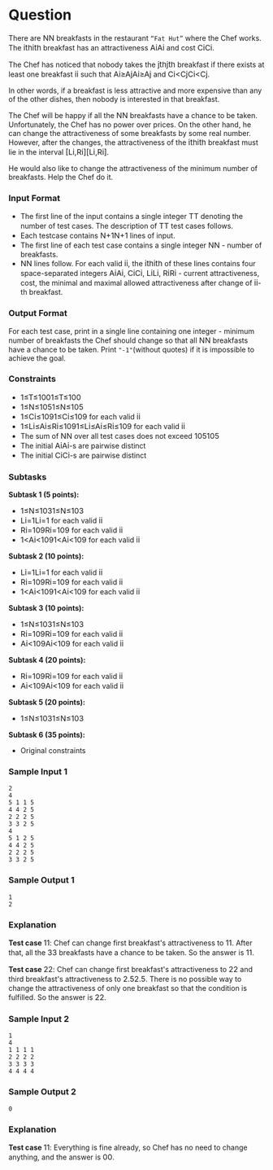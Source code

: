 # Question
<p class=" mathjax-support">There are&nbsp;<span id="MathJax-Element-1-Frame" class="MathJax" style="box-sizing: border-box; display: inline; font-style: normal; font-weight: normal; line-height: normal; font-size: 15px; text-indent: 0px; text-align: left; text-transform: none; letter-spacing: normal; word-spacing: normal; overflow-wrap: normal; white-space: nowrap; float: none; direction: ltr; max-width: none; max-height: none; min-width: 0px; min-height: 0px; border: 0px; padding: 0px; margin: 0px; position: relative;" tabindex="0" role="presentation" data-mathml="&lt;math xmlns=&quot;http://www.w3.org/1998/Math/MathML&quot;&gt;&lt;mi&gt;N&lt;/mi&gt;&lt;/math&gt;"><span id="MathJax-Span-1" class="math"><span id="MathJax-Span-2" class="mrow"><span id="MathJax-Span-3" class="mi">N</span></span></span><span class="MJX_Assistive_MathML" role="presentation">N</span></span>&nbsp;breakfasts in the restaurant&nbsp;<code class=" mathjax-support">&ldquo;Fat Hut&rdquo;</code>&nbsp;where the Chef works. The&nbsp;<span id="MathJax-Element-2-Frame" class="MathJax" style="box-sizing: border-box; display: inline; font-style: normal; font-weight: normal; line-height: normal; font-size: 15px; text-indent: 0px; text-align: left; text-transform: none; letter-spacing: normal; word-spacing: normal; overflow-wrap: normal; white-space: nowrap; float: none; direction: ltr; max-width: none; max-height: none; min-width: 0px; min-height: 0px; border: 0px; padding: 0px; margin: 0px; position: relative;" tabindex="0" role="presentation" data-mathml="&lt;math xmlns=&quot;http://www.w3.org/1998/Math/MathML&quot;&gt;&lt;msup&gt;&lt;mi&gt;i&lt;/mi&gt;&lt;mrow class=&quot;MJX-TeXAtom-ORD&quot;&gt;&lt;mi&gt;t&lt;/mi&gt;&lt;mi&gt;h&lt;/mi&gt;&lt;/mrow&gt;&lt;/msup&gt;&lt;/math&gt;"><span id="MathJax-Span-4" class="math"><span id="MathJax-Span-5" class="mrow"><span id="MathJax-Span-6" class="msubsup"><span id="MathJax-Span-7" class="mi">i</span><span id="MathJax-Span-8" class="texatom"><span id="MathJax-Span-9" class="mrow"><span id="MathJax-Span-10" class="mi">t</span><span id="MathJax-Span-11" class="mi">h</span></span></span></span></span></span><span class="MJX_Assistive_MathML" role="presentation">ith</span></span>&nbsp;breakfast has an attractiveness&nbsp;<span id="MathJax-Element-3-Frame" class="MathJax" style="box-sizing: border-box; display: inline; font-style: normal; font-weight: normal; line-height: normal; font-size: 15px; text-indent: 0px; text-align: left; text-transform: none; letter-spacing: normal; word-spacing: normal; overflow-wrap: normal; white-space: nowrap; float: none; direction: ltr; max-width: none; max-height: none; min-width: 0px; min-height: 0px; border: 0px; padding: 0px; margin: 0px; position: relative;" tabindex="0" role="presentation" data-mathml="&lt;math xmlns=&quot;http://www.w3.org/1998/Math/MathML&quot;&gt;&lt;msub&gt;&lt;mi&gt;A&lt;/mi&gt;&lt;mi&gt;i&lt;/mi&gt;&lt;/msub&gt;&lt;/math&gt;"><span id="MathJax-Span-12" class="math"><span id="MathJax-Span-13" class="mrow"><span id="MathJax-Span-14" class="msubsup"><span id="MathJax-Span-15" class="mi">A</span><span id="MathJax-Span-16" class="mi">i</span></span></span></span><span class="MJX_Assistive_MathML" role="presentation">Ai</span></span>&nbsp;and cost&nbsp;<span id="MathJax-Element-4-Frame" class="MathJax" style="box-sizing: border-box; display: inline; font-style: normal; font-weight: normal; line-height: normal; font-size: 15px; text-indent: 0px; text-align: left; text-transform: none; letter-spacing: normal; word-spacing: normal; overflow-wrap: normal; white-space: nowrap; float: none; direction: ltr; max-width: none; max-height: none; min-width: 0px; min-height: 0px; border: 0px; padding: 0px; margin: 0px; position: relative;" tabindex="0" role="presentation" data-mathml="&lt;math xmlns=&quot;http://www.w3.org/1998/Math/MathML&quot;&gt;&lt;msub&gt;&lt;mi&gt;C&lt;/mi&gt;&lt;mi&gt;i&lt;/mi&gt;&lt;/msub&gt;&lt;/math&gt;"><span id="MathJax-Span-17" class="math"><span id="MathJax-Span-18" class="mrow"><span id="MathJax-Span-19" class="msubsup"><span id="MathJax-Span-20" class="mi">C</span><span id="MathJax-Span-21" class="mi">i</span></span></span></span><span class="MJX_Assistive_MathML" role="presentation">Ci</span></span>.</p>
<p class=" mathjax-support">The Chef has noticed that nobody takes the&nbsp;<span id="MathJax-Element-5-Frame" class="MathJax" style="box-sizing: border-box; display: inline; font-style: normal; font-weight: normal; line-height: normal; font-size: 15px; text-indent: 0px; text-align: left; text-transform: none; letter-spacing: normal; word-spacing: normal; overflow-wrap: normal; white-space: nowrap; float: none; direction: ltr; max-width: none; max-height: none; min-width: 0px; min-height: 0px; border: 0px; padding: 0px; margin: 0px; position: relative;" tabindex="0" role="presentation" data-mathml="&lt;math xmlns=&quot;http://www.w3.org/1998/Math/MathML&quot;&gt;&lt;msup&gt;&lt;mi&gt;j&lt;/mi&gt;&lt;mrow class=&quot;MJX-TeXAtom-ORD&quot;&gt;&lt;mi&gt;t&lt;/mi&gt;&lt;mi&gt;h&lt;/mi&gt;&lt;/mrow&gt;&lt;/msup&gt;&lt;/math&gt;"><span id="MathJax-Span-22" class="math"><span id="MathJax-Span-23" class="mrow"><span id="MathJax-Span-24" class="msubsup"><span id="MathJax-Span-25" class="mi">j</span><span id="MathJax-Span-26" class="texatom"><span id="MathJax-Span-27" class="mrow"><span id="MathJax-Span-28" class="mi">t</span><span id="MathJax-Span-29" class="mi">h</span></span></span></span></span></span><span class="MJX_Assistive_MathML" role="presentation">jth</span></span>&nbsp;breakfast if there exists at least one breakfast&nbsp;<span id="MathJax-Element-6-Frame" class="MathJax" style="box-sizing: border-box; display: inline; font-style: normal; font-weight: normal; line-height: normal; font-size: 15px; text-indent: 0px; text-align: left; text-transform: none; letter-spacing: normal; word-spacing: normal; overflow-wrap: normal; white-space: nowrap; float: none; direction: ltr; max-width: none; max-height: none; min-width: 0px; min-height: 0px; border: 0px; padding: 0px; margin: 0px; position: relative;" tabindex="0" role="presentation" data-mathml="&lt;math xmlns=&quot;http://www.w3.org/1998/Math/MathML&quot;&gt;&lt;mi&gt;i&lt;/mi&gt;&lt;/math&gt;"><span id="MathJax-Span-30" class="math"><span id="MathJax-Span-31" class="mrow"><span id="MathJax-Span-32" class="mi">i</span></span></span><span class="MJX_Assistive_MathML" role="presentation">i</span></span>&nbsp;such that&nbsp;<span id="MathJax-Element-7-Frame" class="MathJax" style="box-sizing: border-box; display: inline; font-style: normal; font-weight: normal; line-height: normal; font-size: 15px; text-indent: 0px; text-align: left; text-transform: none; letter-spacing: normal; word-spacing: normal; overflow-wrap: normal; white-space: nowrap; float: none; direction: ltr; max-width: none; max-height: none; min-width: 0px; min-height: 0px; border: 0px; padding: 0px; margin: 0px; position: relative;" tabindex="0" role="presentation" data-mathml="&lt;math xmlns=&quot;http://www.w3.org/1998/Math/MathML&quot;&gt;&lt;msub&gt;&lt;mi&gt;A&lt;/mi&gt;&lt;mi&gt;i&lt;/mi&gt;&lt;/msub&gt;&lt;mo&gt;&amp;#x2265;&lt;/mo&gt;&lt;msub&gt;&lt;mi&gt;A&lt;/mi&gt;&lt;mi&gt;j&lt;/mi&gt;&lt;/msub&gt;&lt;/math&gt;"><span id="MathJax-Span-33" class="math"><span id="MathJax-Span-34" class="mrow"><span id="MathJax-Span-35" class="msubsup"><span id="MathJax-Span-36" class="mi">A</span><span id="MathJax-Span-37" class="mi">i</span></span><span id="MathJax-Span-38" class="mo">&ge;</span><span id="MathJax-Span-39" class="msubsup"><span id="MathJax-Span-40" class="mi">A</span><span id="MathJax-Span-41" class="mi">j</span></span></span></span><span class="MJX_Assistive_MathML" role="presentation">Ai&ge;Aj</span></span>&nbsp;and&nbsp;<span id="MathJax-Element-8-Frame" class="MathJax" style="box-sizing: border-box; display: inline; font-style: normal; font-weight: normal; line-height: normal; font-size: 15px; text-indent: 0px; text-align: left; text-transform: none; letter-spacing: normal; word-spacing: normal; overflow-wrap: normal; white-space: nowrap; float: none; direction: ltr; max-width: none; max-height: none; min-width: 0px; min-height: 0px; border: 0px; padding: 0px; margin: 0px; position: relative;" tabindex="0" role="presentation" data-mathml="&lt;math xmlns=&quot;http://www.w3.org/1998/Math/MathML&quot;&gt;&lt;msub&gt;&lt;mi&gt;C&lt;/mi&gt;&lt;mi&gt;i&lt;/mi&gt;&lt;/msub&gt;&lt;mo&gt;&amp;#x003C;&lt;/mo&gt;&lt;msub&gt;&lt;mi&gt;C&lt;/mi&gt;&lt;mi&gt;j&lt;/mi&gt;&lt;/msub&gt;&lt;/math&gt;"><span id="MathJax-Span-42" class="math"><span id="MathJax-Span-43" class="mrow"><span id="MathJax-Span-44" class="msubsup"><span id="MathJax-Span-45" class="mi">C</span><span id="MathJax-Span-46" class="mi">i</span></span><span id="MathJax-Span-47" class="mo">&lt;</span><span id="MathJax-Span-48" class="msubsup"><span id="MathJax-Span-49" class="mi">C</span><span id="MathJax-Span-50" class="mi">j</span></span></span></span><span class="MJX_Assistive_MathML" role="presentation">Ci&lt;Cj</span></span>.</p>
<p class=" mathjax-support">In other words, if a breakfast is less attractive and more expensive than any of the other dishes, then nobody is interested in that breakfast.</p>
<p class=" mathjax-support">The Chef will be happy if all the&nbsp;<span id="MathJax-Element-9-Frame" class="MathJax" style="box-sizing: border-box; display: inline; font-style: normal; font-weight: normal; line-height: normal; font-size: 15px; text-indent: 0px; text-align: left; text-transform: none; letter-spacing: normal; word-spacing: normal; overflow-wrap: normal; white-space: nowrap; float: none; direction: ltr; max-width: none; max-height: none; min-width: 0px; min-height: 0px; border: 0px; padding: 0px; margin: 0px; position: relative;" tabindex="0" role="presentation" data-mathml="&lt;math xmlns=&quot;http://www.w3.org/1998/Math/MathML&quot;&gt;&lt;mi&gt;N&lt;/mi&gt;&lt;/math&gt;"><span id="MathJax-Span-51" class="math"><span id="MathJax-Span-52" class="mrow"><span id="MathJax-Span-53" class="mi">N</span></span></span><span class="MJX_Assistive_MathML" role="presentation">N</span></span>&nbsp;breakfasts have a chance to be taken. Unfortunately, the Chef has no power over prices. On the other hand, he can change the attractiveness of some breakfasts by some real number. However, after the changes, the attractiveness of the&nbsp;<span id="MathJax-Element-10-Frame" class="MathJax" style="box-sizing: border-box; display: inline; font-style: normal; font-weight: normal; line-height: normal; font-size: 15px; text-indent: 0px; text-align: left; text-transform: none; letter-spacing: normal; word-spacing: normal; overflow-wrap: normal; white-space: nowrap; float: none; direction: ltr; max-width: none; max-height: none; min-width: 0px; min-height: 0px; border: 0px; padding: 0px; margin: 0px; position: relative;" tabindex="0" role="presentation" data-mathml="&lt;math xmlns=&quot;http://www.w3.org/1998/Math/MathML&quot;&gt;&lt;msup&gt;&lt;mi&gt;i&lt;/mi&gt;&lt;mrow class=&quot;MJX-TeXAtom-ORD&quot;&gt;&lt;mi&gt;t&lt;/mi&gt;&lt;mi&gt;h&lt;/mi&gt;&lt;/mrow&gt;&lt;/msup&gt;&lt;/math&gt;"><span id="MathJax-Span-54" class="math"><span id="MathJax-Span-55" class="mrow"><span id="MathJax-Span-56" class="msubsup"><span id="MathJax-Span-57" class="mi">i</span><span id="MathJax-Span-58" class="texatom"><span id="MathJax-Span-59" class="mrow"><span id="MathJax-Span-60" class="mi">t</span><span id="MathJax-Span-61" class="mi">h</span></span></span></span></span></span><span class="MJX_Assistive_MathML" role="presentation">ith</span></span>&nbsp;breakfast must lie in the interval&nbsp;<span id="MathJax-Element-11-Frame" class="MathJax" style="box-sizing: border-box; display: inline; font-style: normal; font-weight: normal; line-height: normal; font-size: 15px; text-indent: 0px; text-align: left; text-transform: none; letter-spacing: normal; word-spacing: normal; overflow-wrap: normal; white-space: nowrap; float: none; direction: ltr; max-width: none; max-height: none; min-width: 0px; min-height: 0px; border: 0px; padding: 0px; margin: 0px; position: relative;" tabindex="0" role="presentation" data-mathml="&lt;math xmlns=&quot;http://www.w3.org/1998/Math/MathML&quot;&gt;&lt;mo stretchy=&quot;false&quot;&gt;[&lt;/mo&gt;&lt;msub&gt;&lt;mi&gt;L&lt;/mi&gt;&lt;mi&gt;i&lt;/mi&gt;&lt;/msub&gt;&lt;mo&gt;,&lt;/mo&gt;&lt;msub&gt;&lt;mi&gt;R&lt;/mi&gt;&lt;mi&gt;i&lt;/mi&gt;&lt;/msub&gt;&lt;mo stretchy=&quot;false&quot;&gt;]&lt;/mo&gt;&lt;/math&gt;"><span id="MathJax-Span-62" class="math"><span id="MathJax-Span-63" class="mrow"><span id="MathJax-Span-64" class="mo">[</span><span id="MathJax-Span-65" class="msubsup"><span id="MathJax-Span-66" class="mi">L</span><span id="MathJax-Span-67" class="mi">i</span></span><span id="MathJax-Span-68" class="mo">,</span><span id="MathJax-Span-69" class="msubsup"><span id="MathJax-Span-70" class="mi">R</span><span id="MathJax-Span-71" class="mi">i</span></span><span id="MathJax-Span-72" class="mo">]</span></span></span><span class="MJX_Assistive_MathML" role="presentation">[Li,Ri]</span></span>.</p>
<p class=" mathjax-support">He would also like to change the attractiveness of the minimum number of breakfasts. Help the Chef do it.</p>
<h3 class=" mathjax-support">Input Format</h3>
<ul class=" mathjax-support">
<li class=" mathjax-support">The first line of the input contains a single integer&nbsp;<span id="MathJax-Element-12-Frame" class="MathJax" style="box-sizing: border-box; display: inline; font-style: normal; font-weight: normal; line-height: normal; font-size: 15px; text-indent: 0px; text-align: left; text-transform: none; letter-spacing: normal; word-spacing: normal; overflow-wrap: normal; white-space: nowrap; float: none; direction: ltr; max-width: none; max-height: none; min-width: 0px; min-height: 0px; border: 0px; padding: 0px; margin: 0px; position: relative;" tabindex="0" role="presentation" data-mathml="&lt;math xmlns=&quot;http://www.w3.org/1998/Math/MathML&quot;&gt;&lt;mi&gt;T&lt;/mi&gt;&lt;/math&gt;"><span id="MathJax-Span-73" class="math"><span id="MathJax-Span-74" class="mrow"><span id="MathJax-Span-75" class="mi">T</span></span></span><span class="MJX_Assistive_MathML" role="presentation">T</span></span>&nbsp;denoting the number of test cases. The description of&nbsp;<span id="MathJax-Element-13-Frame" class="MathJax" style="box-sizing: border-box; display: inline; font-style: normal; font-weight: normal; line-height: normal; font-size: 15px; text-indent: 0px; text-align: left; text-transform: none; letter-spacing: normal; word-spacing: normal; overflow-wrap: normal; white-space: nowrap; float: none; direction: ltr; max-width: none; max-height: none; min-width: 0px; min-height: 0px; border: 0px; padding: 0px; margin: 0px; position: relative;" tabindex="0" role="presentation" data-mathml="&lt;math xmlns=&quot;http://www.w3.org/1998/Math/MathML&quot;&gt;&lt;mi&gt;T&lt;/mi&gt;&lt;/math&gt;"><span id="MathJax-Span-76" class="math"><span id="MathJax-Span-77" class="mrow"><span id="MathJax-Span-78" class="mi">T</span></span></span><span class="MJX_Assistive_MathML" role="presentation">T</span></span>&nbsp;test cases follows.</li>
<li class=" mathjax-support">Each testcase contains&nbsp;<span id="MathJax-Element-14-Frame" class="MathJax" style="box-sizing: border-box; display: inline; font-style: normal; font-weight: normal; line-height: normal; font-size: 15px; text-indent: 0px; text-align: left; text-transform: none; letter-spacing: normal; word-spacing: normal; overflow-wrap: normal; white-space: nowrap; float: none; direction: ltr; max-width: none; max-height: none; min-width: 0px; min-height: 0px; border: 0px; padding: 0px; margin: 0px; position: relative;" tabindex="0" role="presentation" data-mathml="&lt;math xmlns=&quot;http://www.w3.org/1998/Math/MathML&quot;&gt;&lt;mi&gt;N&lt;/mi&gt;&lt;mo&gt;+&lt;/mo&gt;&lt;mn&gt;1&lt;/mn&gt;&lt;/math&gt;"><span id="MathJax-Span-79" class="math"><span id="MathJax-Span-80" class="mrow"><span id="MathJax-Span-81" class="mi">N</span><span id="MathJax-Span-82" class="mo">+</span><span id="MathJax-Span-83" class="mn">1</span></span></span><span class="MJX_Assistive_MathML" role="presentation">N+1</span></span>&nbsp;lines of input.</li>
<li class=" mathjax-support">The first line of each test case contains a single integer&nbsp;<span id="MathJax-Element-15-Frame" class="MathJax" style="box-sizing: border-box; display: inline; font-style: normal; font-weight: normal; line-height: normal; font-size: 15px; text-indent: 0px; text-align: left; text-transform: none; letter-spacing: normal; word-spacing: normal; overflow-wrap: normal; white-space: nowrap; float: none; direction: ltr; max-width: none; max-height: none; min-width: 0px; min-height: 0px; border: 0px; padding: 0px; margin: 0px; position: relative;" tabindex="0" role="presentation" data-mathml="&lt;math xmlns=&quot;http://www.w3.org/1998/Math/MathML&quot;&gt;&lt;mi&gt;N&lt;/mi&gt;&lt;/math&gt;"><span id="MathJax-Span-84" class="math"><span id="MathJax-Span-85" class="mrow"><span id="MathJax-Span-86" class="mi">N</span></span></span><span class="MJX_Assistive_MathML" role="presentation">N</span></span>&nbsp;- number of breakfasts.</li>
<li class=" mathjax-support"><span id="MathJax-Element-16-Frame" class="MathJax" style="box-sizing: border-box; display: inline; font-style: normal; font-weight: normal; line-height: normal; font-size: 15px; text-indent: 0px; text-align: left; text-transform: none; letter-spacing: normal; word-spacing: normal; overflow-wrap: normal; white-space: nowrap; float: none; direction: ltr; max-width: none; max-height: none; min-width: 0px; min-height: 0px; border: 0px; padding: 0px; margin: 0px; position: relative;" tabindex="0" role="presentation" data-mathml="&lt;math xmlns=&quot;http://www.w3.org/1998/Math/MathML&quot;&gt;&lt;mi&gt;N&lt;/mi&gt;&lt;/math&gt;"><span id="MathJax-Span-87" class="math"><span id="MathJax-Span-88" class="mrow"><span id="MathJax-Span-89" class="mi">N</span></span></span><span class="MJX_Assistive_MathML" role="presentation">N</span></span>&nbsp;lines follow. For each valid&nbsp;<span id="MathJax-Element-17-Frame" class="MathJax" style="box-sizing: border-box; display: inline; font-style: normal; font-weight: normal; line-height: normal; font-size: 15px; text-indent: 0px; text-align: left; text-transform: none; letter-spacing: normal; word-spacing: normal; overflow-wrap: normal; white-space: nowrap; float: none; direction: ltr; max-width: none; max-height: none; min-width: 0px; min-height: 0px; border: 0px; padding: 0px; margin: 0px; position: relative;" tabindex="0" role="presentation" data-mathml="&lt;math xmlns=&quot;http://www.w3.org/1998/Math/MathML&quot;&gt;&lt;mi&gt;i&lt;/mi&gt;&lt;/math&gt;"><span id="MathJax-Span-90" class="math"><span id="MathJax-Span-91" class="mrow"><span id="MathJax-Span-92" class="mi">i</span></span></span><span class="MJX_Assistive_MathML" role="presentation">i</span></span>, the&nbsp;<span id="MathJax-Element-18-Frame" class="MathJax" style="box-sizing: border-box; display: inline; font-style: normal; font-weight: normal; line-height: normal; font-size: 15px; text-indent: 0px; text-align: left; text-transform: none; letter-spacing: normal; word-spacing: normal; overflow-wrap: normal; white-space: nowrap; float: none; direction: ltr; max-width: none; max-height: none; min-width: 0px; min-height: 0px; border: 0px; padding: 0px; margin: 0px; position: relative;" tabindex="0" role="presentation" data-mathml="&lt;math xmlns=&quot;http://www.w3.org/1998/Math/MathML&quot;&gt;&lt;msup&gt;&lt;mi&gt;i&lt;/mi&gt;&lt;mrow class=&quot;MJX-TeXAtom-ORD&quot;&gt;&lt;mi&gt;t&lt;/mi&gt;&lt;mi&gt;h&lt;/mi&gt;&lt;/mrow&gt;&lt;/msup&gt;&lt;/math&gt;"><span id="MathJax-Span-93" class="math"><span id="MathJax-Span-94" class="mrow"><span id="MathJax-Span-95" class="msubsup"><span id="MathJax-Span-96" class="mi">i</span><span id="MathJax-Span-97" class="texatom"><span id="MathJax-Span-98" class="mrow"><span id="MathJax-Span-99" class="mi">t</span><span id="MathJax-Span-100" class="mi">h</span></span></span></span></span></span><span class="MJX_Assistive_MathML" role="presentation">ith</span></span>&nbsp;of these lines contains four space-separated integers&nbsp;<span id="MathJax-Element-19-Frame" class="MathJax" style="box-sizing: border-box; display: inline; font-style: normal; font-weight: normal; line-height: normal; font-size: 15px; text-indent: 0px; text-align: left; text-transform: none; letter-spacing: normal; word-spacing: normal; overflow-wrap: normal; white-space: nowrap; float: none; direction: ltr; max-width: none; max-height: none; min-width: 0px; min-height: 0px; border: 0px; padding: 0px; margin: 0px; position: relative;" tabindex="0" role="presentation" data-mathml="&lt;math xmlns=&quot;http://www.w3.org/1998/Math/MathML&quot;&gt;&lt;msub&gt;&lt;mi&gt;A&lt;/mi&gt;&lt;mi&gt;i&lt;/mi&gt;&lt;/msub&gt;&lt;/math&gt;"><span id="MathJax-Span-101" class="math"><span id="MathJax-Span-102" class="mrow"><span id="MathJax-Span-103" class="msubsup"><span id="MathJax-Span-104" class="mi">A</span><span id="MathJax-Span-105" class="mi">i</span></span></span></span><span class="MJX_Assistive_MathML" role="presentation">Ai</span></span>,&nbsp;<span id="MathJax-Element-20-Frame" class="MathJax" style="box-sizing: border-box; display: inline; font-style: normal; font-weight: normal; line-height: normal; font-size: 15px; text-indent: 0px; text-align: left; text-transform: none; letter-spacing: normal; word-spacing: normal; overflow-wrap: normal; white-space: nowrap; float: none; direction: ltr; max-width: none; max-height: none; min-width: 0px; min-height: 0px; border: 0px; padding: 0px; margin: 0px; position: relative;" tabindex="0" role="presentation" data-mathml="&lt;math xmlns=&quot;http://www.w3.org/1998/Math/MathML&quot;&gt;&lt;msub&gt;&lt;mi&gt;C&lt;/mi&gt;&lt;mi&gt;i&lt;/mi&gt;&lt;/msub&gt;&lt;/math&gt;"><span id="MathJax-Span-106" class="math"><span id="MathJax-Span-107" class="mrow"><span id="MathJax-Span-108" class="msubsup"><span id="MathJax-Span-109" class="mi">C</span><span id="MathJax-Span-110" class="mi">i</span></span></span></span><span class="MJX_Assistive_MathML" role="presentation">Ci</span></span>,&nbsp;<span id="MathJax-Element-21-Frame" class="MathJax" style="box-sizing: border-box; display: inline; font-style: normal; font-weight: normal; line-height: normal; font-size: 15px; text-indent: 0px; text-align: left; text-transform: none; letter-spacing: normal; word-spacing: normal; overflow-wrap: normal; white-space: nowrap; float: none; direction: ltr; max-width: none; max-height: none; min-width: 0px; min-height: 0px; border: 0px; padding: 0px; margin: 0px; position: relative;" tabindex="0" role="presentation" data-mathml="&lt;math xmlns=&quot;http://www.w3.org/1998/Math/MathML&quot;&gt;&lt;msub&gt;&lt;mi&gt;L&lt;/mi&gt;&lt;mi&gt;i&lt;/mi&gt;&lt;/msub&gt;&lt;/math&gt;"><span id="MathJax-Span-111" class="math"><span id="MathJax-Span-112" class="mrow"><span id="MathJax-Span-113" class="msubsup"><span id="MathJax-Span-114" class="mi">L</span><span id="MathJax-Span-115" class="mi">i</span></span></span></span><span class="MJX_Assistive_MathML" role="presentation">Li</span></span>,&nbsp;<span id="MathJax-Element-22-Frame" class="MathJax" style="box-sizing: border-box; display: inline; font-style: normal; font-weight: normal; line-height: normal; font-size: 15px; text-indent: 0px; text-align: left; text-transform: none; letter-spacing: normal; word-spacing: normal; overflow-wrap: normal; white-space: nowrap; float: none; direction: ltr; max-width: none; max-height: none; min-width: 0px; min-height: 0px; border: 0px; padding: 0px; margin: 0px; position: relative;" tabindex="0" role="presentation" data-mathml="&lt;math xmlns=&quot;http://www.w3.org/1998/Math/MathML&quot;&gt;&lt;msub&gt;&lt;mi&gt;R&lt;/mi&gt;&lt;mi&gt;i&lt;/mi&gt;&lt;/msub&gt;&lt;/math&gt;"><span id="MathJax-Span-116" class="math"><span id="MathJax-Span-117" class="mrow"><span id="MathJax-Span-118" class="msubsup"><span id="MathJax-Span-119" class="mi">R</span><span id="MathJax-Span-120" class="mi">i</span></span></span></span><span class="MJX_Assistive_MathML" role="presentation">Ri</span></span>&nbsp;- current attractiveness, cost, the minimal and maximal allowed attractiveness after change of&nbsp;<span id="MathJax-Element-23-Frame" class="MathJax" style="box-sizing: border-box; display: inline; font-style: normal; font-weight: normal; line-height: normal; font-size: 15px; text-indent: 0px; text-align: left; text-transform: none; letter-spacing: normal; word-spacing: normal; overflow-wrap: normal; white-space: nowrap; float: none; direction: ltr; max-width: none; max-height: none; min-width: 0px; min-height: 0px; border: 0px; padding: 0px; margin: 0px; position: relative;" tabindex="0" role="presentation" data-mathml="&lt;math xmlns=&quot;http://www.w3.org/1998/Math/MathML&quot;&gt;&lt;mi&gt;i&lt;/mi&gt;&lt;/math&gt;"><span id="MathJax-Span-121" class="math"><span id="MathJax-Span-122" class="mrow"><span id="MathJax-Span-123" class="mi">i</span></span></span><span class="MJX_Assistive_MathML" role="presentation">i</span></span>-th breakfast.</li>
</ul>
<h3 class=" mathjax-support">Output Format</h3>
<p class=" mathjax-support">For each test case, print in a single line containing one integer - minimum number of breakfasts the Chef should change so that all&nbsp;<span id="MathJax-Element-24-Frame" class="MathJax" style="box-sizing: border-box; display: inline; font-style: normal; font-weight: normal; line-height: normal; font-size: 15px; text-indent: 0px; text-align: left; text-transform: none; letter-spacing: normal; word-spacing: normal; overflow-wrap: normal; white-space: nowrap; float: none; direction: ltr; max-width: none; max-height: none; min-width: 0px; min-height: 0px; border: 0px; padding: 0px; margin: 0px; position: relative;" tabindex="0" role="presentation" data-mathml="&lt;math xmlns=&quot;http://www.w3.org/1998/Math/MathML&quot;&gt;&lt;mi&gt;N&lt;/mi&gt;&lt;/math&gt;"><span id="MathJax-Span-124" class="math"><span id="MathJax-Span-125" class="mrow"><span id="MathJax-Span-126" class="mi">N</span></span></span><span class="MJX_Assistive_MathML" role="presentation">N</span></span>&nbsp;breakfasts have a chance to be taken. Print&nbsp;<code class=" mathjax-support">"-1"</code>(without quotes) if it is impossible to achieve the goal.</p>
<h3 class=" mathjax-support">Constraints</h3>
<ul class=" mathjax-support">
<li class=" mathjax-support"><span id="MathJax-Element-25-Frame" class="MathJax" style="box-sizing: border-box; display: inline; font-style: normal; font-weight: normal; line-height: normal; font-size: 15px; text-indent: 0px; text-align: left; text-transform: none; letter-spacing: normal; word-spacing: normal; overflow-wrap: normal; white-space: nowrap; float: none; direction: ltr; max-width: none; max-height: none; min-width: 0px; min-height: 0px; border: 0px; padding: 0px; margin: 0px; position: relative;" tabindex="0" role="presentation" data-mathml="&lt;math xmlns=&quot;http://www.w3.org/1998/Math/MathML&quot;&gt;&lt;mn&gt;1&lt;/mn&gt;&lt;mo&gt;&amp;#x2264;&lt;/mo&gt;&lt;mi&gt;T&lt;/mi&gt;&lt;mo&gt;&amp;#x2264;&lt;/mo&gt;&lt;mn&gt;100&lt;/mn&gt;&lt;/math&gt;"><span id="MathJax-Span-127" class="math"><span id="MathJax-Span-128" class="mrow"><span id="MathJax-Span-129" class="mn">1</span><span id="MathJax-Span-130" class="mo">&le;</span><span id="MathJax-Span-131" class="mi">T</span><span id="MathJax-Span-132" class="mo">&le;</span><span id="MathJax-Span-133" class="mn">100</span></span></span><span class="MJX_Assistive_MathML" role="presentation">1&le;T&le;100</span></span></li>
<li class=" mathjax-support"><span id="MathJax-Element-26-Frame" class="MathJax" style="box-sizing: border-box; display: inline; font-style: normal; font-weight: normal; line-height: normal; font-size: 15px; text-indent: 0px; text-align: left; text-transform: none; letter-spacing: normal; word-spacing: normal; overflow-wrap: normal; white-space: nowrap; float: none; direction: ltr; max-width: none; max-height: none; min-width: 0px; min-height: 0px; border: 0px; padding: 0px; margin: 0px; position: relative;" tabindex="0" role="presentation" data-mathml="&lt;math xmlns=&quot;http://www.w3.org/1998/Math/MathML&quot;&gt;&lt;mn&gt;1&lt;/mn&gt;&lt;mo&gt;&amp;#x2264;&lt;/mo&gt;&lt;mi&gt;N&lt;/mi&gt;&lt;mo&gt;&amp;#x2264;&lt;/mo&gt;&lt;msup&gt;&lt;mn&gt;10&lt;/mn&gt;&lt;mn&gt;5&lt;/mn&gt;&lt;/msup&gt;&lt;/math&gt;"><span id="MathJax-Span-134" class="math"><span id="MathJax-Span-135" class="mrow"><span id="MathJax-Span-136" class="mn">1</span><span id="MathJax-Span-137" class="mo">&le;</span><span id="MathJax-Span-138" class="mi">N</span><span id="MathJax-Span-139" class="mo">&le;</span><span id="MathJax-Span-140" class="msubsup"><span id="MathJax-Span-141" class="mn">10</span><span id="MathJax-Span-142" class="mn">5</span></span></span></span><span class="MJX_Assistive_MathML" role="presentation">1&le;N&le;105</span></span></li>
<li class=" mathjax-support"><span id="MathJax-Element-27-Frame" class="MathJax" style="box-sizing: border-box; display: inline; font-style: normal; font-weight: normal; line-height: normal; font-size: 15px; text-indent: 0px; text-align: left; text-transform: none; letter-spacing: normal; word-spacing: normal; overflow-wrap: normal; white-space: nowrap; float: none; direction: ltr; max-width: none; max-height: none; min-width: 0px; min-height: 0px; border: 0px; padding: 0px; margin: 0px; position: relative;" tabindex="0" role="presentation" data-mathml="&lt;math xmlns=&quot;http://www.w3.org/1998/Math/MathML&quot;&gt;&lt;mn&gt;1&lt;/mn&gt;&lt;mo&gt;&amp;#x2264;&lt;/mo&gt;&lt;msub&gt;&lt;mi&gt;C&lt;/mi&gt;&lt;mi&gt;i&lt;/mi&gt;&lt;/msub&gt;&lt;mo&gt;&amp;#x2264;&lt;/mo&gt;&lt;msup&gt;&lt;mn&gt;10&lt;/mn&gt;&lt;mn&gt;9&lt;/mn&gt;&lt;/msup&gt;&lt;/math&gt;"><span id="MathJax-Span-143" class="math"><span id="MathJax-Span-144" class="mrow"><span id="MathJax-Span-145" class="mn">1</span><span id="MathJax-Span-146" class="mo">&le;</span><span id="MathJax-Span-147" class="msubsup"><span id="MathJax-Span-148" class="mi">C</span><span id="MathJax-Span-149" class="mi">i</span></span><span id="MathJax-Span-150" class="mo">&le;</span><span id="MathJax-Span-151" class="msubsup"><span id="MathJax-Span-152" class="mn">10</span><span id="MathJax-Span-153" class="mn">9</span></span></span></span><span class="MJX_Assistive_MathML" role="presentation">1&le;Ci&le;109</span></span>&nbsp;for each valid&nbsp;<span id="MathJax-Element-28-Frame" class="MathJax" style="box-sizing: border-box; display: inline; font-style: normal; font-weight: normal; line-height: normal; font-size: 15px; text-indent: 0px; text-align: left; text-transform: none; letter-spacing: normal; word-spacing: normal; overflow-wrap: normal; white-space: nowrap; float: none; direction: ltr; max-width: none; max-height: none; min-width: 0px; min-height: 0px; border: 0px; padding: 0px; margin: 0px; position: relative;" tabindex="0" role="presentation" data-mathml="&lt;math xmlns=&quot;http://www.w3.org/1998/Math/MathML&quot;&gt;&lt;mi&gt;i&lt;/mi&gt;&lt;/math&gt;"><span id="MathJax-Span-154" class="math"><span id="MathJax-Span-155" class="mrow"><span id="MathJax-Span-156" class="mi">i</span></span></span><span class="MJX_Assistive_MathML" role="presentation">i</span></span></li>
<li class=" mathjax-support"><span id="MathJax-Element-29-Frame" class="MathJax" style="box-sizing: border-box; display: inline; font-style: normal; font-weight: normal; line-height: normal; font-size: 15px; text-indent: 0px; text-align: left; text-transform: none; letter-spacing: normal; word-spacing: normal; overflow-wrap: normal; white-space: nowrap; float: none; direction: ltr; max-width: none; max-height: none; min-width: 0px; min-height: 0px; border: 0px; padding: 0px; margin: 0px; position: relative;" tabindex="0" role="presentation" data-mathml="&lt;math xmlns=&quot;http://www.w3.org/1998/Math/MathML&quot;&gt;&lt;mn&gt;1&lt;/mn&gt;&lt;mo&gt;&amp;#x2264;&lt;/mo&gt;&lt;msub&gt;&lt;mi&gt;L&lt;/mi&gt;&lt;mi&gt;i&lt;/mi&gt;&lt;/msub&gt;&lt;mo&gt;&amp;#x2264;&lt;/mo&gt;&lt;msub&gt;&lt;mi&gt;A&lt;/mi&gt;&lt;mi&gt;i&lt;/mi&gt;&lt;/msub&gt;&lt;mo&gt;&amp;#x2264;&lt;/mo&gt;&lt;msub&gt;&lt;mi&gt;R&lt;/mi&gt;&lt;mi&gt;i&lt;/mi&gt;&lt;/msub&gt;&lt;mo&gt;&amp;#x2264;&lt;/mo&gt;&lt;msup&gt;&lt;mn&gt;10&lt;/mn&gt;&lt;mn&gt;9&lt;/mn&gt;&lt;/msup&gt;&lt;/math&gt;"><span id="MathJax-Span-157" class="math"><span id="MathJax-Span-158" class="mrow"><span id="MathJax-Span-159" class="mn">1</span><span id="MathJax-Span-160" class="mo">&le;</span><span id="MathJax-Span-161" class="msubsup"><span id="MathJax-Span-162" class="mi">L</span><span id="MathJax-Span-163" class="mi">i</span></span><span id="MathJax-Span-164" class="mo">&le;</span><span id="MathJax-Span-165" class="msubsup"><span id="MathJax-Span-166" class="mi">A</span><span id="MathJax-Span-167" class="mi">i</span></span><span id="MathJax-Span-168" class="mo">&le;</span><span id="MathJax-Span-169" class="msubsup"><span id="MathJax-Span-170" class="mi">R</span><span id="MathJax-Span-171" class="mi">i</span></span><span id="MathJax-Span-172" class="mo">&le;</span><span id="MathJax-Span-173" class="msubsup"><span id="MathJax-Span-174" class="mn">10</span><span id="MathJax-Span-175" class="mn">9</span></span></span></span><span class="MJX_Assistive_MathML" role="presentation">1&le;Li&le;Ai&le;Ri&le;109</span></span>&nbsp;for each valid&nbsp;<span id="MathJax-Element-30-Frame" class="MathJax" style="box-sizing: border-box; display: inline; font-style: normal; font-weight: normal; line-height: normal; font-size: 15px; text-indent: 0px; text-align: left; text-transform: none; letter-spacing: normal; word-spacing: normal; overflow-wrap: normal; white-space: nowrap; float: none; direction: ltr; max-width: none; max-height: none; min-width: 0px; min-height: 0px; border: 0px; padding: 0px; margin: 0px; position: relative;" tabindex="0" role="presentation" data-mathml="&lt;math xmlns=&quot;http://www.w3.org/1998/Math/MathML&quot;&gt;&lt;mi&gt;i&lt;/mi&gt;&lt;/math&gt;"><span id="MathJax-Span-176" class="math"><span id="MathJax-Span-177" class="mrow"><span id="MathJax-Span-178" class="mi">i</span></span></span><span class="MJX_Assistive_MathML" role="presentation">i</span></span></li>
<li class=" mathjax-support">The sum of&nbsp;<span id="MathJax-Element-31-Frame" class="MathJax" style="box-sizing: border-box; display: inline; font-style: normal; font-weight: normal; line-height: normal; font-size: 15px; text-indent: 0px; text-align: left; text-transform: none; letter-spacing: normal; word-spacing: normal; overflow-wrap: normal; white-space: nowrap; float: none; direction: ltr; max-width: none; max-height: none; min-width: 0px; min-height: 0px; border: 0px; padding: 0px; margin: 0px; position: relative;" tabindex="0" role="presentation" data-mathml="&lt;math xmlns=&quot;http://www.w3.org/1998/Math/MathML&quot;&gt;&lt;mi&gt;N&lt;/mi&gt;&lt;/math&gt;"><span id="MathJax-Span-179" class="math"><span id="MathJax-Span-180" class="mrow"><span id="MathJax-Span-181" class="mi">N</span></span></span><span class="MJX_Assistive_MathML" role="presentation">N</span></span>&nbsp;over all test cases does not exceed&nbsp;<span id="MathJax-Element-32-Frame" class="MathJax" style="box-sizing: border-box; display: inline; font-style: normal; font-weight: normal; line-height: normal; font-size: 15px; text-indent: 0px; text-align: left; text-transform: none; letter-spacing: normal; word-spacing: normal; overflow-wrap: normal; white-space: nowrap; float: none; direction: ltr; max-width: none; max-height: none; min-width: 0px; min-height: 0px; border: 0px; padding: 0px; margin: 0px; position: relative;" tabindex="0" role="presentation" data-mathml="&lt;math xmlns=&quot;http://www.w3.org/1998/Math/MathML&quot;&gt;&lt;msup&gt;&lt;mn&gt;10&lt;/mn&gt;&lt;mn&gt;5&lt;/mn&gt;&lt;/msup&gt;&lt;/math&gt;"><span id="MathJax-Span-182" class="math"><span id="MathJax-Span-183" class="mrow"><span id="MathJax-Span-184" class="msubsup"><span id="MathJax-Span-185" class="mn">10</span><span id="MathJax-Span-186" class="mn">5</span></span></span></span><span class="MJX_Assistive_MathML" role="presentation">105</span></span></li>
<li class=" mathjax-support">The initial&nbsp;<span id="MathJax-Element-33-Frame" class="MathJax" style="box-sizing: border-box; display: inline; font-style: normal; font-weight: normal; line-height: normal; font-size: 15px; text-indent: 0px; text-align: left; text-transform: none; letter-spacing: normal; word-spacing: normal; overflow-wrap: normal; white-space: nowrap; float: none; direction: ltr; max-width: none; max-height: none; min-width: 0px; min-height: 0px; border: 0px; padding: 0px; margin: 0px; position: relative;" tabindex="0" role="presentation" data-mathml="&lt;math xmlns=&quot;http://www.w3.org/1998/Math/MathML&quot;&gt;&lt;msub&gt;&lt;mi&gt;A&lt;/mi&gt;&lt;mi&gt;i&lt;/mi&gt;&lt;/msub&gt;&lt;/math&gt;"><span id="MathJax-Span-187" class="math"><span id="MathJax-Span-188" class="mrow"><span id="MathJax-Span-189" class="msubsup"><span id="MathJax-Span-190" class="mi">A</span><span id="MathJax-Span-191" class="mi">i</span></span></span></span><span class="MJX_Assistive_MathML" role="presentation">Ai</span></span>-s are pairwise distinct</li>
<li class=" mathjax-support">The initial&nbsp;<span id="MathJax-Element-34-Frame" class="MathJax" style="box-sizing: border-box; display: inline; font-style: normal; font-weight: normal; line-height: normal; font-size: 15px; text-indent: 0px; text-align: left; text-transform: none; letter-spacing: normal; word-spacing: normal; overflow-wrap: normal; white-space: nowrap; float: none; direction: ltr; max-width: none; max-height: none; min-width: 0px; min-height: 0px; border: 0px; padding: 0px; margin: 0px; position: relative;" tabindex="0" role="presentation" data-mathml="&lt;math xmlns=&quot;http://www.w3.org/1998/Math/MathML&quot;&gt;&lt;msub&gt;&lt;mi&gt;C&lt;/mi&gt;&lt;mi&gt;i&lt;/mi&gt;&lt;/msub&gt;&lt;/math&gt;"><span id="MathJax-Span-192" class="math"><span id="MathJax-Span-193" class="mrow"><span id="MathJax-Span-194" class="msubsup"><span id="MathJax-Span-195" class="mi">C</span><span id="MathJax-Span-196" class="mi">i</span></span></span></span><span class="MJX_Assistive_MathML" role="presentation">Ci</span></span>-s are pairwise distinct</li>
</ul>
<h3 class=" mathjax-support">Subtasks</h3>
<p class=" mathjax-support"><strong class=" mathjax-support">Subtask 1 (5 points):</strong></p>
<ul class=" mathjax-support">
<li class=" mathjax-support"><span id="MathJax-Element-35-Frame" class="MathJax" style="box-sizing: border-box; display: inline; font-style: normal; font-weight: normal; line-height: normal; font-size: 15px; text-indent: 0px; text-align: left; text-transform: none; letter-spacing: normal; word-spacing: normal; overflow-wrap: normal; white-space: nowrap; float: none; direction: ltr; max-width: none; max-height: none; min-width: 0px; min-height: 0px; border: 0px; padding: 0px; margin: 0px; position: relative;" tabindex="0" role="presentation" data-mathml="&lt;math xmlns=&quot;http://www.w3.org/1998/Math/MathML&quot;&gt;&lt;mn&gt;1&lt;/mn&gt;&lt;mo&gt;&amp;#x2264;&lt;/mo&gt;&lt;mi&gt;N&lt;/mi&gt;&lt;mo&gt;&amp;#x2264;&lt;/mo&gt;&lt;msup&gt;&lt;mn&gt;10&lt;/mn&gt;&lt;mn&gt;3&lt;/mn&gt;&lt;/msup&gt;&lt;/math&gt;"><span id="MathJax-Span-197" class="math"><span id="MathJax-Span-198" class="mrow"><span id="MathJax-Span-199" class="mn">1</span><span id="MathJax-Span-200" class="mo">&le;</span><span id="MathJax-Span-201" class="mi">N</span><span id="MathJax-Span-202" class="mo">&le;</span><span id="MathJax-Span-203" class="msubsup"><span id="MathJax-Span-204" class="mn">10</span><span id="MathJax-Span-205" class="mn">3</span></span></span></span><span class="MJX_Assistive_MathML" role="presentation">1&le;N&le;103</span></span></li>
<li class=" mathjax-support"><span id="MathJax-Element-36-Frame" class="MathJax" style="box-sizing: border-box; display: inline; font-style: normal; font-weight: normal; line-height: normal; font-size: 15px; text-indent: 0px; text-align: left; text-transform: none; letter-spacing: normal; word-spacing: normal; overflow-wrap: normal; white-space: nowrap; float: none; direction: ltr; max-width: none; max-height: none; min-width: 0px; min-height: 0px; border: 0px; padding: 0px; margin: 0px; position: relative;" tabindex="0" role="presentation" data-mathml="&lt;math xmlns=&quot;http://www.w3.org/1998/Math/MathML&quot;&gt;&lt;msub&gt;&lt;mi&gt;L&lt;/mi&gt;&lt;mi&gt;i&lt;/mi&gt;&lt;/msub&gt;&lt;mo&gt;=&lt;/mo&gt;&lt;mn&gt;1&lt;/mn&gt;&lt;/math&gt;"><span id="MathJax-Span-206" class="math"><span id="MathJax-Span-207" class="mrow"><span id="MathJax-Span-208" class="msubsup"><span id="MathJax-Span-209" class="mi">L</span><span id="MathJax-Span-210" class="mi">i</span></span><span id="MathJax-Span-211" class="mo">=</span><span id="MathJax-Span-212" class="mn">1</span></span></span><span class="MJX_Assistive_MathML" role="presentation">Li=1</span></span>&nbsp;for each valid&nbsp;<span id="MathJax-Element-37-Frame" class="MathJax" style="box-sizing: border-box; display: inline; font-style: normal; font-weight: normal; line-height: normal; font-size: 15px; text-indent: 0px; text-align: left; text-transform: none; letter-spacing: normal; word-spacing: normal; overflow-wrap: normal; white-space: nowrap; float: none; direction: ltr; max-width: none; max-height: none; min-width: 0px; min-height: 0px; border: 0px; padding: 0px; margin: 0px; position: relative;" tabindex="0" role="presentation" data-mathml="&lt;math xmlns=&quot;http://www.w3.org/1998/Math/MathML&quot;&gt;&lt;mi&gt;i&lt;/mi&gt;&lt;/math&gt;"><span id="MathJax-Span-213" class="math"><span id="MathJax-Span-214" class="mrow"><span id="MathJax-Span-215" class="mi">i</span></span></span><span class="MJX_Assistive_MathML" role="presentation">i</span></span></li>
<li class=" mathjax-support"><span id="MathJax-Element-38-Frame" class="MathJax" style="box-sizing: border-box; display: inline; font-style: normal; font-weight: normal; line-height: normal; font-size: 15px; text-indent: 0px; text-align: left; text-transform: none; letter-spacing: normal; word-spacing: normal; overflow-wrap: normal; white-space: nowrap; float: none; direction: ltr; max-width: none; max-height: none; min-width: 0px; min-height: 0px; border: 0px; padding: 0px; margin: 0px; position: relative;" tabindex="0" role="presentation" data-mathml="&lt;math xmlns=&quot;http://www.w3.org/1998/Math/MathML&quot;&gt;&lt;msub&gt;&lt;mi&gt;R&lt;/mi&gt;&lt;mi&gt;i&lt;/mi&gt;&lt;/msub&gt;&lt;mo&gt;=&lt;/mo&gt;&lt;msup&gt;&lt;mn&gt;10&lt;/mn&gt;&lt;mn&gt;9&lt;/mn&gt;&lt;/msup&gt;&lt;/math&gt;"><span id="MathJax-Span-216" class="math"><span id="MathJax-Span-217" class="mrow"><span id="MathJax-Span-218" class="msubsup"><span id="MathJax-Span-219" class="mi">R</span><span id="MathJax-Span-220" class="mi">i</span></span><span id="MathJax-Span-221" class="mo">=</span><span id="MathJax-Span-222" class="msubsup"><span id="MathJax-Span-223" class="mn">10</span><span id="MathJax-Span-224" class="mn">9</span></span></span></span><span class="MJX_Assistive_MathML" role="presentation">Ri=109</span></span>&nbsp;for each valid&nbsp;<span id="MathJax-Element-39-Frame" class="MathJax" style="box-sizing: border-box; display: inline; font-style: normal; font-weight: normal; line-height: normal; font-size: 15px; text-indent: 0px; text-align: left; text-transform: none; letter-spacing: normal; word-spacing: normal; overflow-wrap: normal; white-space: nowrap; float: none; direction: ltr; max-width: none; max-height: none; min-width: 0px; min-height: 0px; border: 0px; padding: 0px; margin: 0px; position: relative;" tabindex="0" role="presentation" data-mathml="&lt;math xmlns=&quot;http://www.w3.org/1998/Math/MathML&quot;&gt;&lt;mi&gt;i&lt;/mi&gt;&lt;/math&gt;"><span id="MathJax-Span-225" class="math"><span id="MathJax-Span-226" class="mrow"><span id="MathJax-Span-227" class="mi">i</span></span></span><span class="MJX_Assistive_MathML" role="presentation">i</span></span></li>
<li class=" mathjax-support"><span id="MathJax-Element-40-Frame" class="MathJax" style="box-sizing: border-box; display: inline; font-style: normal; font-weight: normal; line-height: normal; font-size: 15px; text-indent: 0px; text-align: left; text-transform: none; letter-spacing: normal; word-spacing: normal; overflow-wrap: normal; white-space: nowrap; float: none; direction: ltr; max-width: none; max-height: none; min-width: 0px; min-height: 0px; border: 0px; padding: 0px; margin: 0px; position: relative;" tabindex="0" role="presentation" data-mathml="&lt;math xmlns=&quot;http://www.w3.org/1998/Math/MathML&quot;&gt;&lt;mn&gt;1&lt;/mn&gt;&lt;mo&gt;&amp;#x003C;&lt;/mo&gt;&lt;msub&gt;&lt;mi&gt;A&lt;/mi&gt;&lt;mi&gt;i&lt;/mi&gt;&lt;/msub&gt;&lt;mo&gt;&amp;#x003C;&lt;/mo&gt;&lt;msup&gt;&lt;mn&gt;10&lt;/mn&gt;&lt;mn&gt;9&lt;/mn&gt;&lt;/msup&gt;&lt;/math&gt;"><span id="MathJax-Span-228" class="math"><span id="MathJax-Span-229" class="mrow"><span id="MathJax-Span-230" class="mn">1</span><span id="MathJax-Span-231" class="mo">&lt;</span><span id="MathJax-Span-232" class="msubsup"><span id="MathJax-Span-233" class="mi">A</span><span id="MathJax-Span-234" class="mi">i</span></span><span id="MathJax-Span-235" class="mo">&lt;</span><span id="MathJax-Span-236" class="msubsup"><span id="MathJax-Span-237" class="mn">10</span><span id="MathJax-Span-238" class="mn">9</span></span></span></span><span class="MJX_Assistive_MathML" role="presentation">1&lt;Ai&lt;109</span></span>&nbsp;for each valid&nbsp;<span id="MathJax-Element-41-Frame" class="MathJax" style="box-sizing: border-box; display: inline; font-style: normal; font-weight: normal; line-height: normal; font-size: 15px; text-indent: 0px; text-align: left; text-transform: none; letter-spacing: normal; word-spacing: normal; overflow-wrap: normal; white-space: nowrap; float: none; direction: ltr; max-width: none; max-height: none; min-width: 0px; min-height: 0px; border: 0px; padding: 0px; margin: 0px; position: relative;" tabindex="0" role="presentation" data-mathml="&lt;math xmlns=&quot;http://www.w3.org/1998/Math/MathML&quot;&gt;&lt;mi&gt;i&lt;/mi&gt;&lt;/math&gt;"><span id="MathJax-Span-239" class="math"><span id="MathJax-Span-240" class="mrow"><span id="MathJax-Span-241" class="mi">i</span></span></span><span class="MJX_Assistive_MathML" role="presentation">i</span></span></li>
</ul>
<p class=" mathjax-support"><strong class=" mathjax-support">Subtask 2 (10 points):</strong></p>
<ul class=" mathjax-support">
<li class=" mathjax-support"><span id="MathJax-Element-42-Frame" class="MathJax" style="box-sizing: border-box; display: inline; font-style: normal; font-weight: normal; line-height: normal; font-size: 15px; text-indent: 0px; text-align: left; text-transform: none; letter-spacing: normal; word-spacing: normal; overflow-wrap: normal; white-space: nowrap; float: none; direction: ltr; max-width: none; max-height: none; min-width: 0px; min-height: 0px; border: 0px; padding: 0px; margin: 0px; position: relative;" tabindex="0" role="presentation" data-mathml="&lt;math xmlns=&quot;http://www.w3.org/1998/Math/MathML&quot;&gt;&lt;msub&gt;&lt;mi&gt;L&lt;/mi&gt;&lt;mi&gt;i&lt;/mi&gt;&lt;/msub&gt;&lt;mo&gt;=&lt;/mo&gt;&lt;mn&gt;1&lt;/mn&gt;&lt;/math&gt;"><span id="MathJax-Span-242" class="math"><span id="MathJax-Span-243" class="mrow"><span id="MathJax-Span-244" class="msubsup"><span id="MathJax-Span-245" class="mi">L</span><span id="MathJax-Span-246" class="mi">i</span></span><span id="MathJax-Span-247" class="mo">=</span><span id="MathJax-Span-248" class="mn">1</span></span></span><span class="MJX_Assistive_MathML" role="presentation">Li=1</span></span>&nbsp;for each valid&nbsp;<span id="MathJax-Element-43-Frame" class="MathJax" style="box-sizing: border-box; display: inline; font-style: normal; font-weight: normal; line-height: normal; font-size: 15px; text-indent: 0px; text-align: left; text-transform: none; letter-spacing: normal; word-spacing: normal; overflow-wrap: normal; white-space: nowrap; float: none; direction: ltr; max-width: none; max-height: none; min-width: 0px; min-height: 0px; border: 0px; padding: 0px; margin: 0px; position: relative;" tabindex="0" role="presentation" data-mathml="&lt;math xmlns=&quot;http://www.w3.org/1998/Math/MathML&quot;&gt;&lt;mi&gt;i&lt;/mi&gt;&lt;/math&gt;"><span id="MathJax-Span-249" class="math"><span id="MathJax-Span-250" class="mrow"><span id="MathJax-Span-251" class="mi">i</span></span></span><span class="MJX_Assistive_MathML" role="presentation">i</span></span></li>
<li class=" mathjax-support"><span id="MathJax-Element-44-Frame" class="MathJax" style="box-sizing: border-box; display: inline; font-style: normal; font-weight: normal; line-height: normal; font-size: 15px; text-indent: 0px; text-align: left; text-transform: none; letter-spacing: normal; word-spacing: normal; overflow-wrap: normal; white-space: nowrap; float: none; direction: ltr; max-width: none; max-height: none; min-width: 0px; min-height: 0px; border: 0px; padding: 0px; margin: 0px; position: relative;" tabindex="0" role="presentation" data-mathml="&lt;math xmlns=&quot;http://www.w3.org/1998/Math/MathML&quot;&gt;&lt;msub&gt;&lt;mi&gt;R&lt;/mi&gt;&lt;mi&gt;i&lt;/mi&gt;&lt;/msub&gt;&lt;mo&gt;=&lt;/mo&gt;&lt;msup&gt;&lt;mn&gt;10&lt;/mn&gt;&lt;mn&gt;9&lt;/mn&gt;&lt;/msup&gt;&lt;/math&gt;"><span id="MathJax-Span-252" class="math"><span id="MathJax-Span-253" class="mrow"><span id="MathJax-Span-254" class="msubsup"><span id="MathJax-Span-255" class="mi">R</span><span id="MathJax-Span-256" class="mi">i</span></span><span id="MathJax-Span-257" class="mo">=</span><span id="MathJax-Span-258" class="msubsup"><span id="MathJax-Span-259" class="mn">10</span><span id="MathJax-Span-260" class="mn">9</span></span></span></span><span class="MJX_Assistive_MathML" role="presentation">Ri=109</span></span>&nbsp;for each valid&nbsp;<span id="MathJax-Element-45-Frame" class="MathJax" style="box-sizing: border-box; display: inline; font-style: normal; font-weight: normal; line-height: normal; font-size: 15px; text-indent: 0px; text-align: left; text-transform: none; letter-spacing: normal; word-spacing: normal; overflow-wrap: normal; white-space: nowrap; float: none; direction: ltr; max-width: none; max-height: none; min-width: 0px; min-height: 0px; border: 0px; padding: 0px; margin: 0px; position: relative;" tabindex="0" role="presentation" data-mathml="&lt;math xmlns=&quot;http://www.w3.org/1998/Math/MathML&quot;&gt;&lt;mi&gt;i&lt;/mi&gt;&lt;/math&gt;"><span id="MathJax-Span-261" class="math"><span id="MathJax-Span-262" class="mrow"><span id="MathJax-Span-263" class="mi">i</span></span></span><span class="MJX_Assistive_MathML" role="presentation">i</span></span></li>
<li class=" mathjax-support"><span id="MathJax-Element-46-Frame" class="MathJax" style="box-sizing: border-box; display: inline; font-style: normal; font-weight: normal; line-height: normal; font-size: 15px; text-indent: 0px; text-align: left; text-transform: none; letter-spacing: normal; word-spacing: normal; overflow-wrap: normal; white-space: nowrap; float: none; direction: ltr; max-width: none; max-height: none; min-width: 0px; min-height: 0px; border: 0px; padding: 0px; margin: 0px; position: relative;" tabindex="0" role="presentation" data-mathml="&lt;math xmlns=&quot;http://www.w3.org/1998/Math/MathML&quot;&gt;&lt;mn&gt;1&lt;/mn&gt;&lt;mo&gt;&amp;#x003C;&lt;/mo&gt;&lt;msub&gt;&lt;mi&gt;A&lt;/mi&gt;&lt;mi&gt;i&lt;/mi&gt;&lt;/msub&gt;&lt;mo&gt;&amp;#x003C;&lt;/mo&gt;&lt;msup&gt;&lt;mn&gt;10&lt;/mn&gt;&lt;mn&gt;9&lt;/mn&gt;&lt;/msup&gt;&lt;/math&gt;"><span id="MathJax-Span-264" class="math"><span id="MathJax-Span-265" class="mrow"><span id="MathJax-Span-266" class="mn">1</span><span id="MathJax-Span-267" class="mo">&lt;</span><span id="MathJax-Span-268" class="msubsup"><span id="MathJax-Span-269" class="mi">A</span><span id="MathJax-Span-270" class="mi">i</span></span><span id="MathJax-Span-271" class="mo">&lt;</span><span id="MathJax-Span-272" class="msubsup"><span id="MathJax-Span-273" class="mn">10</span><span id="MathJax-Span-274" class="mn">9</span></span></span></span><span class="MJX_Assistive_MathML" role="presentation">1&lt;Ai&lt;109</span></span>&nbsp;for each valid&nbsp;<span id="MathJax-Element-47-Frame" class="MathJax" style="box-sizing: border-box; display: inline; font-style: normal; font-weight: normal; line-height: normal; font-size: 15px; text-indent: 0px; text-align: left; text-transform: none; letter-spacing: normal; word-spacing: normal; overflow-wrap: normal; white-space: nowrap; float: none; direction: ltr; max-width: none; max-height: none; min-width: 0px; min-height: 0px; border: 0px; padding: 0px; margin: 0px; position: relative;" tabindex="0" role="presentation" data-mathml="&lt;math xmlns=&quot;http://www.w3.org/1998/Math/MathML&quot;&gt;&lt;mi&gt;i&lt;/mi&gt;&lt;/math&gt;"><span id="MathJax-Span-275" class="math"><span id="MathJax-Span-276" class="mrow"><span id="MathJax-Span-277" class="mi">i</span></span></span><span class="MJX_Assistive_MathML" role="presentation">i</span></span></li>
</ul>
<p class=" mathjax-support"><strong class=" mathjax-support">Subtask 3 (10 points):</strong></p>
<ul class=" mathjax-support">
<li class=" mathjax-support"><span id="MathJax-Element-48-Frame" class="MathJax" style="box-sizing: border-box; display: inline; font-style: normal; font-weight: normal; line-height: normal; font-size: 15px; text-indent: 0px; text-align: left; text-transform: none; letter-spacing: normal; word-spacing: normal; overflow-wrap: normal; white-space: nowrap; float: none; direction: ltr; max-width: none; max-height: none; min-width: 0px; min-height: 0px; border: 0px; padding: 0px; margin: 0px; position: relative;" tabindex="0" role="presentation" data-mathml="&lt;math xmlns=&quot;http://www.w3.org/1998/Math/MathML&quot;&gt;&lt;mn&gt;1&lt;/mn&gt;&lt;mo&gt;&amp;#x2264;&lt;/mo&gt;&lt;mi&gt;N&lt;/mi&gt;&lt;mo&gt;&amp;#x2264;&lt;/mo&gt;&lt;msup&gt;&lt;mn&gt;10&lt;/mn&gt;&lt;mn&gt;3&lt;/mn&gt;&lt;/msup&gt;&lt;/math&gt;"><span id="MathJax-Span-278" class="math"><span id="MathJax-Span-279" class="mrow"><span id="MathJax-Span-280" class="mn">1</span><span id="MathJax-Span-281" class="mo">&le;</span><span id="MathJax-Span-282" class="mi">N</span><span id="MathJax-Span-283" class="mo">&le;</span><span id="MathJax-Span-284" class="msubsup"><span id="MathJax-Span-285" class="mn">10</span><span id="MathJax-Span-286" class="mn">3</span></span></span></span><span class="MJX_Assistive_MathML" role="presentation">1&le;N&le;103</span></span></li>
<li class=" mathjax-support"><span id="MathJax-Element-49-Frame" class="MathJax" style="box-sizing: border-box; display: inline; font-style: normal; font-weight: normal; line-height: normal; font-size: 15px; text-indent: 0px; text-align: left; text-transform: none; letter-spacing: normal; word-spacing: normal; overflow-wrap: normal; white-space: nowrap; float: none; direction: ltr; max-width: none; max-height: none; min-width: 0px; min-height: 0px; border: 0px; padding: 0px; margin: 0px; position: relative;" tabindex="0" role="presentation" data-mathml="&lt;math xmlns=&quot;http://www.w3.org/1998/Math/MathML&quot;&gt;&lt;msub&gt;&lt;mi&gt;R&lt;/mi&gt;&lt;mi&gt;i&lt;/mi&gt;&lt;/msub&gt;&lt;mo&gt;=&lt;/mo&gt;&lt;msup&gt;&lt;mn&gt;10&lt;/mn&gt;&lt;mn&gt;9&lt;/mn&gt;&lt;/msup&gt;&lt;/math&gt;"><span id="MathJax-Span-287" class="math"><span id="MathJax-Span-288" class="mrow"><span id="MathJax-Span-289" class="msubsup"><span id="MathJax-Span-290" class="mi">R</span><span id="MathJax-Span-291" class="mi">i</span></span><span id="MathJax-Span-292" class="mo">=</span><span id="MathJax-Span-293" class="msubsup"><span id="MathJax-Span-294" class="mn">10</span><span id="MathJax-Span-295" class="mn">9</span></span></span></span><span class="MJX_Assistive_MathML" role="presentation">Ri=109</span></span>&nbsp;for each valid&nbsp;<span id="MathJax-Element-50-Frame" class="MathJax" style="box-sizing: border-box; display: inline; font-style: normal; font-weight: normal; line-height: normal; font-size: 15px; text-indent: 0px; text-align: left; text-transform: none; letter-spacing: normal; word-spacing: normal; overflow-wrap: normal; white-space: nowrap; float: none; direction: ltr; max-width: none; max-height: none; min-width: 0px; min-height: 0px; border: 0px; padding: 0px; margin: 0px; position: relative;" tabindex="0" role="presentation" data-mathml="&lt;math xmlns=&quot;http://www.w3.org/1998/Math/MathML&quot;&gt;&lt;mi&gt;i&lt;/mi&gt;&lt;/math&gt;"><span id="MathJax-Span-296" class="math"><span id="MathJax-Span-297" class="mrow"><span id="MathJax-Span-298" class="mi">i</span></span></span><span class="MJX_Assistive_MathML" role="presentation">i</span></span></li>
<li class=" mathjax-support"><span id="MathJax-Element-51-Frame" class="MathJax" style="box-sizing: border-box; display: inline; font-style: normal; font-weight: normal; line-height: normal; font-size: 15px; text-indent: 0px; text-align: left; text-transform: none; letter-spacing: normal; word-spacing: normal; overflow-wrap: normal; white-space: nowrap; float: none; direction: ltr; max-width: none; max-height: none; min-width: 0px; min-height: 0px; border: 0px; padding: 0px; margin: 0px; position: relative;" tabindex="0" role="presentation" data-mathml="&lt;math xmlns=&quot;http://www.w3.org/1998/Math/MathML&quot;&gt;&lt;msub&gt;&lt;mi&gt;A&lt;/mi&gt;&lt;mi&gt;i&lt;/mi&gt;&lt;/msub&gt;&lt;mo&gt;&amp;#x003C;&lt;/mo&gt;&lt;msup&gt;&lt;mn&gt;10&lt;/mn&gt;&lt;mn&gt;9&lt;/mn&gt;&lt;/msup&gt;&lt;/math&gt;"><span id="MathJax-Span-299" class="math"><span id="MathJax-Span-300" class="mrow"><span id="MathJax-Span-301" class="msubsup"><span id="MathJax-Span-302" class="mi">A</span><span id="MathJax-Span-303" class="mi">i</span></span><span id="MathJax-Span-304" class="mo">&lt;</span><span id="MathJax-Span-305" class="msubsup"><span id="MathJax-Span-306" class="mn">10</span><span id="MathJax-Span-307" class="mn">9</span></span></span></span><span class="MJX_Assistive_MathML" role="presentation">Ai&lt;109</span></span>&nbsp;for each valid&nbsp;<span id="MathJax-Element-52-Frame" class="MathJax" style="box-sizing: border-box; display: inline; font-style: normal; font-weight: normal; line-height: normal; font-size: 15px; text-indent: 0px; text-align: left; text-transform: none; letter-spacing: normal; word-spacing: normal; overflow-wrap: normal; white-space: nowrap; float: none; direction: ltr; max-width: none; max-height: none; min-width: 0px; min-height: 0px; border: 0px; padding: 0px; margin: 0px; position: relative;" tabindex="0" role="presentation" data-mathml="&lt;math xmlns=&quot;http://www.w3.org/1998/Math/MathML&quot;&gt;&lt;mi&gt;i&lt;/mi&gt;&lt;/math&gt;"><span id="MathJax-Span-308" class="math"><span id="MathJax-Span-309" class="mrow"><span id="MathJax-Span-310" class="mi">i</span></span></span><span class="MJX_Assistive_MathML" role="presentation">i</span></span></li>
</ul>
<p class=" mathjax-support"><strong class=" mathjax-support">Subtask 4 (20 points):</strong></p>
<ul class=" mathjax-support">
<li class=" mathjax-support"><span id="MathJax-Element-53-Frame" class="MathJax" style="box-sizing: border-box; display: inline; font-style: normal; font-weight: normal; line-height: normal; font-size: 15px; text-indent: 0px; text-align: left; text-transform: none; letter-spacing: normal; word-spacing: normal; overflow-wrap: normal; white-space: nowrap; float: none; direction: ltr; max-width: none; max-height: none; min-width: 0px; min-height: 0px; border: 0px; padding: 0px; margin: 0px; position: relative;" tabindex="0" role="presentation" data-mathml="&lt;math xmlns=&quot;http://www.w3.org/1998/Math/MathML&quot;&gt;&lt;msub&gt;&lt;mi&gt;R&lt;/mi&gt;&lt;mi&gt;i&lt;/mi&gt;&lt;/msub&gt;&lt;mo&gt;=&lt;/mo&gt;&lt;msup&gt;&lt;mn&gt;10&lt;/mn&gt;&lt;mn&gt;9&lt;/mn&gt;&lt;/msup&gt;&lt;/math&gt;"><span id="MathJax-Span-311" class="math"><span id="MathJax-Span-312" class="mrow"><span id="MathJax-Span-313" class="msubsup"><span id="MathJax-Span-314" class="mi">R</span><span id="MathJax-Span-315" class="mi">i</span></span><span id="MathJax-Span-316" class="mo">=</span><span id="MathJax-Span-317" class="msubsup"><span id="MathJax-Span-318" class="mn">10</span><span id="MathJax-Span-319" class="mn">9</span></span></span></span><span class="MJX_Assistive_MathML" role="presentation">Ri=109</span></span>&nbsp;for each valid&nbsp;<span id="MathJax-Element-54-Frame" class="MathJax" style="box-sizing: border-box; display: inline; font-style: normal; font-weight: normal; line-height: normal; font-size: 15px; text-indent: 0px; text-align: left; text-transform: none; letter-spacing: normal; word-spacing: normal; overflow-wrap: normal; white-space: nowrap; float: none; direction: ltr; max-width: none; max-height: none; min-width: 0px; min-height: 0px; border: 0px; padding: 0px; margin: 0px; position: relative;" tabindex="0" role="presentation" data-mathml="&lt;math xmlns=&quot;http://www.w3.org/1998/Math/MathML&quot;&gt;&lt;mi&gt;i&lt;/mi&gt;&lt;/math&gt;"><span id="MathJax-Span-320" class="math"><span id="MathJax-Span-321" class="mrow"><span id="MathJax-Span-322" class="mi">i</span></span></span><span class="MJX_Assistive_MathML" role="presentation">i</span></span></li>
<li class=" mathjax-support"><span id="MathJax-Element-55-Frame" class="MathJax" style="box-sizing: border-box; display: inline; font-style: normal; font-weight: normal; line-height: normal; font-size: 15px; text-indent: 0px; text-align: left; text-transform: none; letter-spacing: normal; word-spacing: normal; overflow-wrap: normal; white-space: nowrap; float: none; direction: ltr; max-width: none; max-height: none; min-width: 0px; min-height: 0px; border: 0px; padding: 0px; margin: 0px; position: relative;" tabindex="0" role="presentation" data-mathml="&lt;math xmlns=&quot;http://www.w3.org/1998/Math/MathML&quot;&gt;&lt;msub&gt;&lt;mi&gt;A&lt;/mi&gt;&lt;mi&gt;i&lt;/mi&gt;&lt;/msub&gt;&lt;mo&gt;&amp;#x003C;&lt;/mo&gt;&lt;msup&gt;&lt;mn&gt;10&lt;/mn&gt;&lt;mn&gt;9&lt;/mn&gt;&lt;/msup&gt;&lt;/math&gt;"><span id="MathJax-Span-323" class="math"><span id="MathJax-Span-324" class="mrow"><span id="MathJax-Span-325" class="msubsup"><span id="MathJax-Span-326" class="mi">A</span><span id="MathJax-Span-327" class="mi">i</span></span><span id="MathJax-Span-328" class="mo">&lt;</span><span id="MathJax-Span-329" class="msubsup"><span id="MathJax-Span-330" class="mn">10</span><span id="MathJax-Span-331" class="mn">9</span></span></span></span><span class="MJX_Assistive_MathML" role="presentation">Ai&lt;109</span></span>&nbsp;for each valid&nbsp;<span id="MathJax-Element-56-Frame" class="MathJax" style="box-sizing: border-box; display: inline; font-style: normal; font-weight: normal; line-height: normal; font-size: 15px; text-indent: 0px; text-align: left; text-transform: none; letter-spacing: normal; word-spacing: normal; overflow-wrap: normal; white-space: nowrap; float: none; direction: ltr; max-width: none; max-height: none; min-width: 0px; min-height: 0px; border: 0px; padding: 0px; margin: 0px; position: relative;" tabindex="0" role="presentation" data-mathml="&lt;math xmlns=&quot;http://www.w3.org/1998/Math/MathML&quot;&gt;&lt;mi&gt;i&lt;/mi&gt;&lt;/math&gt;"><span id="MathJax-Span-332" class="math"><span id="MathJax-Span-333" class="mrow"><span id="MathJax-Span-334" class="mi">i</span></span></span><span class="MJX_Assistive_MathML" role="presentation">i</span></span></li>
</ul>
<p class=" mathjax-support"><strong class=" mathjax-support">Subtask 5 (20 points):</strong></p>
<ul class=" mathjax-support">
<li class=" mathjax-support"><span id="MathJax-Element-57-Frame" class="MathJax" style="box-sizing: border-box; display: inline; font-style: normal; font-weight: normal; line-height: normal; font-size: 15px; text-indent: 0px; text-align: left; text-transform: none; letter-spacing: normal; word-spacing: normal; overflow-wrap: normal; white-space: nowrap; float: none; direction: ltr; max-width: none; max-height: none; min-width: 0px; min-height: 0px; border: 0px; padding: 0px; margin: 0px; position: relative;" tabindex="0" role="presentation" data-mathml="&lt;math xmlns=&quot;http://www.w3.org/1998/Math/MathML&quot;&gt;&lt;mn&gt;1&lt;/mn&gt;&lt;mo&gt;&amp;#x2264;&lt;/mo&gt;&lt;mi&gt;N&lt;/mi&gt;&lt;mo&gt;&amp;#x2264;&lt;/mo&gt;&lt;msup&gt;&lt;mn&gt;10&lt;/mn&gt;&lt;mn&gt;3&lt;/mn&gt;&lt;/msup&gt;&lt;/math&gt;"><span id="MathJax-Span-335" class="math"><span id="MathJax-Span-336" class="mrow"><span id="MathJax-Span-337" class="mn">1</span><span id="MathJax-Span-338" class="mo">&le;</span><span id="MathJax-Span-339" class="mi">N</span><span id="MathJax-Span-340" class="mo">&le;</span><span id="MathJax-Span-341" class="msubsup"><span id="MathJax-Span-342" class="mn">10</span><span id="MathJax-Span-343" class="mn">3</span></span></span></span><span class="MJX_Assistive_MathML" role="presentation">1&le;N&le;103</span></span></li>
</ul>
<p class=" mathjax-support"><strong class=" mathjax-support">Subtask 6 (35 points):</strong></p>
<ul class=" mathjax-support">
<li class=" mathjax-support">Original constraints</li>
</ul>
<h3 class=" mathjax-support">Sample Input&nbsp;1&nbsp;</h3>
<pre class=" mathjax-support"><code class=" mathjax-support">2
4
5 1 1 5
4 4 2 5
2 2 2 5
3 3 2 5
4
5 1 2 5
4 4 2 5
2 2 2 5
3 3 2 5
</code></pre>
<h3 class=" mathjax-support">Sample Output&nbsp;1&nbsp;</h3>
<pre class=" mathjax-support"><code class=" mathjax-support">1
2
</code></pre>
<h3 class=" mathjax-support">Explanation</h3>
<p class=" mathjax-support"><strong class=" mathjax-support">Test case&nbsp;<span id="MathJax-Element-58-Frame" class="MathJax" style="box-sizing: border-box; display: inline; font-style: normal; font-weight: normal; line-height: normal; font-size: 15px; text-indent: 0px; text-align: left; text-transform: none; letter-spacing: normal; word-spacing: normal; overflow-wrap: normal; white-space: nowrap; float: none; direction: ltr; max-width: none; max-height: none; min-width: 0px; min-height: 0px; border: 0px; padding: 0px; margin: 0px; position: relative;" tabindex="0" role="presentation" data-mathml="&lt;math xmlns=&quot;http://www.w3.org/1998/Math/MathML&quot;&gt;&lt;mn&gt;1&lt;/mn&gt;&lt;/math&gt;"><span id="MathJax-Span-344" class="math"><span id="MathJax-Span-345" class="mrow"><span id="MathJax-Span-346" class="mn">1</span></span></span><span class="MJX_Assistive_MathML" role="presentation">1</span></span></strong>: Chef can change first breakfast's attractiveness to&nbsp;<span id="MathJax-Element-59-Frame" class="MathJax" style="box-sizing: border-box; display: inline; font-style: normal; font-weight: normal; line-height: normal; font-size: 15px; text-indent: 0px; text-align: left; text-transform: none; letter-spacing: normal; word-spacing: normal; overflow-wrap: normal; white-space: nowrap; float: none; direction: ltr; max-width: none; max-height: none; min-width: 0px; min-height: 0px; border: 0px; padding: 0px; margin: 0px; position: relative;" tabindex="0" role="presentation" data-mathml="&lt;math xmlns=&quot;http://www.w3.org/1998/Math/MathML&quot;&gt;&lt;mn&gt;1&lt;/mn&gt;&lt;/math&gt;"><span id="MathJax-Span-347" class="math"><span id="MathJax-Span-348" class="mrow"><span id="MathJax-Span-349" class="mn">1</span></span></span><span class="MJX_Assistive_MathML" role="presentation">1</span></span>. After that, all the&nbsp;<span id="MathJax-Element-60-Frame" class="MathJax" style="box-sizing: border-box; display: inline; font-style: normal; font-weight: normal; line-height: normal; font-size: 15px; text-indent: 0px; text-align: left; text-transform: none; letter-spacing: normal; word-spacing: normal; overflow-wrap: normal; white-space: nowrap; float: none; direction: ltr; max-width: none; max-height: none; min-width: 0px; min-height: 0px; border: 0px; padding: 0px; margin: 0px; position: relative;" tabindex="0" role="presentation" data-mathml="&lt;math xmlns=&quot;http://www.w3.org/1998/Math/MathML&quot;&gt;&lt;mn&gt;3&lt;/mn&gt;&lt;/math&gt;"><span id="MathJax-Span-350" class="math"><span id="MathJax-Span-351" class="mrow"><span id="MathJax-Span-352" class="mn">3</span></span></span><span class="MJX_Assistive_MathML" role="presentation">3</span></span>&nbsp;breakfasts have a chance to be taken. So the answer is&nbsp;<span id="MathJax-Element-61-Frame" class="MathJax" style="box-sizing: border-box; display: inline; font-style: normal; font-weight: normal; line-height: normal; font-size: 15px; text-indent: 0px; text-align: left; text-transform: none; letter-spacing: normal; word-spacing: normal; overflow-wrap: normal; white-space: nowrap; float: none; direction: ltr; max-width: none; max-height: none; min-width: 0px; min-height: 0px; border: 0px; padding: 0px; margin: 0px; position: relative;" tabindex="0" role="presentation" data-mathml="&lt;math xmlns=&quot;http://www.w3.org/1998/Math/MathML&quot;&gt;&lt;mn&gt;1&lt;/mn&gt;&lt;/math&gt;"><span id="MathJax-Span-353" class="math"><span id="MathJax-Span-354" class="mrow"><span id="MathJax-Span-355" class="mn">1</span></span></span><span class="MJX_Assistive_MathML" role="presentation">1</span></span>.</p>
<p class=" mathjax-support"><strong class=" mathjax-support">Test case&nbsp;<span id="MathJax-Element-62-Frame" class="MathJax" style="box-sizing: border-box; display: inline; font-style: normal; font-weight: normal; line-height: normal; font-size: 15px; text-indent: 0px; text-align: left; text-transform: none; letter-spacing: normal; word-spacing: normal; overflow-wrap: normal; white-space: nowrap; float: none; direction: ltr; max-width: none; max-height: none; min-width: 0px; min-height: 0px; border: 0px; padding: 0px; margin: 0px; position: relative;" tabindex="0" role="presentation" data-mathml="&lt;math xmlns=&quot;http://www.w3.org/1998/Math/MathML&quot;&gt;&lt;mn&gt;2&lt;/mn&gt;&lt;/math&gt;"><span id="MathJax-Span-356" class="math"><span id="MathJax-Span-357" class="mrow"><span id="MathJax-Span-358" class="mn">2</span></span></span><span class="MJX_Assistive_MathML" role="presentation">2</span></span></strong>: Chef can change first breakfast's attractiveness to&nbsp;<span id="MathJax-Element-63-Frame" class="MathJax" style="box-sizing: border-box; display: inline; font-style: normal; font-weight: normal; line-height: normal; font-size: 15px; text-indent: 0px; text-align: left; text-transform: none; letter-spacing: normal; word-spacing: normal; overflow-wrap: normal; white-space: nowrap; float: none; direction: ltr; max-width: none; max-height: none; min-width: 0px; min-height: 0px; border: 0px; padding: 0px; margin: 0px; position: relative;" tabindex="0" role="presentation" data-mathml="&lt;math xmlns=&quot;http://www.w3.org/1998/Math/MathML&quot;&gt;&lt;mn&gt;2&lt;/mn&gt;&lt;/math&gt;"><span id="MathJax-Span-359" class="math"><span id="MathJax-Span-360" class="mrow"><span id="MathJax-Span-361" class="mn">2</span></span></span><span class="MJX_Assistive_MathML" role="presentation">2</span></span>&nbsp;and third breakfast's attractiveness to&nbsp;<span id="MathJax-Element-64-Frame" class="MathJax" style="box-sizing: border-box; display: inline; font-style: normal; font-weight: normal; line-height: normal; font-size: 15px; text-indent: 0px; text-align: left; text-transform: none; letter-spacing: normal; word-spacing: normal; overflow-wrap: normal; white-space: nowrap; float: none; direction: ltr; max-width: none; max-height: none; min-width: 0px; min-height: 0px; border: 0px; padding: 0px; margin: 0px; position: relative;" tabindex="0" role="presentation" data-mathml="&lt;math xmlns=&quot;http://www.w3.org/1998/Math/MathML&quot;&gt;&lt;mn&gt;2.5&lt;/mn&gt;&lt;/math&gt;"><span id="MathJax-Span-362" class="math"><span id="MathJax-Span-363" class="mrow"><span id="MathJax-Span-364" class="mn">2.5</span></span></span><span class="MJX_Assistive_MathML" role="presentation">2.5</span></span>. There is no possible way to change the attractiveness of only one breakfast so that the condition is fulfilled. So the answer is&nbsp;<span id="MathJax-Element-65-Frame" class="MathJax" style="box-sizing: border-box; display: inline; font-style: normal; font-weight: normal; line-height: normal; font-size: 15px; text-indent: 0px; text-align: left; text-transform: none; letter-spacing: normal; word-spacing: normal; overflow-wrap: normal; white-space: nowrap; float: none; direction: ltr; max-width: none; max-height: none; min-width: 0px; min-height: 0px; border: 0px; padding: 0px; margin: 0px; position: relative;" tabindex="0" role="presentation" data-mathml="&lt;math xmlns=&quot;http://www.w3.org/1998/Math/MathML&quot;&gt;&lt;mn&gt;2&lt;/mn&gt;&lt;/math&gt;"><span id="MathJax-Span-365" class="math"><span id="MathJax-Span-366" class="mrow"><span id="MathJax-Span-367" class="mn">2</span></span></span><span class="MJX_Assistive_MathML" role="presentation">2</span></span>.</p>
<h3 class=" mathjax-support">Sample Input&nbsp;2&nbsp;</h3>
<pre class=" mathjax-support"><code class=" mathjax-support">1
4
1 1 1 1
2 2 2 2
3 3 3 3
4 4 4 4
</code></pre>
<h3 class=" mathjax-support">Sample Output&nbsp;2&nbsp;</h3>
<pre class=" mathjax-support"><code class=" mathjax-support">0
</code></pre>
<h3 class=" mathjax-support">Explanation</h3>
<p class=" mathjax-support"><strong class=" mathjax-support">Test case&nbsp;<span id="MathJax-Element-66-Frame" class="MathJax" style="box-sizing: border-box; display: inline; font-style: normal; font-weight: normal; line-height: normal; font-size: 15px; text-indent: 0px; text-align: left; text-transform: none; letter-spacing: normal; word-spacing: normal; overflow-wrap: normal; white-space: nowrap; float: none; direction: ltr; max-width: none; max-height: none; min-width: 0px; min-height: 0px; border: 0px; padding: 0px; margin: 0px; position: relative;" tabindex="0" role="presentation" data-mathml="&lt;math xmlns=&quot;http://www.w3.org/1998/Math/MathML&quot;&gt;&lt;mn&gt;1&lt;/mn&gt;&lt;/math&gt;"><span id="MathJax-Span-368" class="math"><span id="MathJax-Span-369" class="mrow"><span id="MathJax-Span-370" class="mn">1</span></span></span><span class="MJX_Assistive_MathML" role="presentation">1</span></span></strong>: Everything is fine already, so Chef has no need to change anything, and the answer is&nbsp;<span id="MathJax-Element-67-Frame" class="MathJax" style="box-sizing: border-box; display: inline; font-style: normal; font-weight: normal; line-height: normal; font-size: 15px; text-indent: 0px; text-align: left; text-transform: none; letter-spacing: normal; word-spacing: normal; overflow-wrap: normal; white-space: nowrap; float: none; direction: ltr; max-width: none; max-height: none; min-width: 0px; min-height: 0px; border: 0px; padding: 0px; margin: 0px; position: relative;" tabindex="0" role="presentation" data-mathml="&lt;math xmlns=&quot;http://www.w3.org/1998/Math/MathML&quot;&gt;&lt;mn&gt;0&lt;/mn&gt;&lt;/math&gt;"><span id="MathJax-Span-371" class="math"><span id="MathJax-Span-372" class="mrow"><span id="MathJax-Span-373" class="mn">0</span></span></span><span class="MJX_Assistive_MathML" role="presentation">0</span></span>.</p>